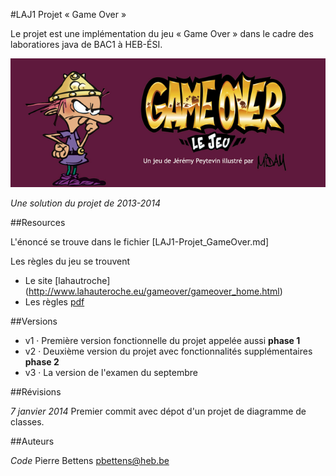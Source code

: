 #LAJ1 Projet « Game Over »

Le projet est une implémentation du jeu « Game Over » dans le cadre des laboratiores java de BAC1 à HEB-ÉSI.

![Image](gameover.png)

*Une solution du projet de 2013-2014*

##Resources

L'énoncé se trouve dans le fichier [LAJ1-Projet_GameOver.md]

Les règles du jeu se trouvent

* Le site [lahautroche] (http://www.lahauteroche.eu/gameover/gameover_home.html)
* Les règles [pdf](http://www.lahauteroche.eu/gameover/gameover_GRAFIK/montage%20regles_depliant.pdf)

##Versions

* v1 · Première version fonctionnelle du projet appelée aussi **phase 1**
* v2 · Deuxième version du projet avec fonctionnalités supplémentaires **phase 2**
* v3 · La version de l'examen du septembre

##Révisions

*7 janvier 2014* Premier commit avec dépot d'un projet de diagramme de classes.

##Auteurs

*Code* Pierre Bettens <pbettens@heb.be>



